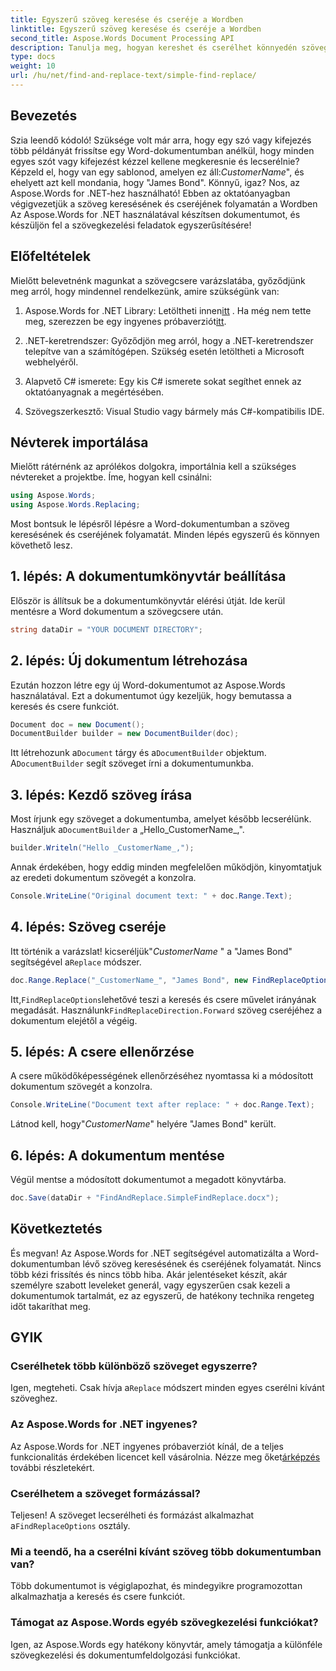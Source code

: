 ```yaml
---
title: Egyszerű szöveg keresése és cseréje a Wordben
linktitle: Egyszerű szöveg keresése és cseréje a Wordben
second_title: Aspose.Words Document Processing API
description: Tanulja meg, hogyan kereshet és cserélhet könnyedén szöveget Word dokumentumokban az Aspose.Words for .NET segítségével. Lépésről lépésre útmutató mellékelve.
type: docs
weight: 10
url: /hu/net/find-and-replace-text/simple-find-replace/
---
```

## Bevezetés

Szia leendő kódoló! Szüksége volt már arra, hogy egy szó vagy kifejezés több példányát frissítse egy Word-dokumentumban anélkül, hogy minden egyes szót vagy kifejezést kézzel kellene megkeresnie és lecserélnie? Képzeld el, hogy van egy sablonod, amelyen ez áll:_CustomerName_", és ehelyett azt kell mondania, hogy "James Bond". Könnyű, igaz? Nos, az Aspose.Words for .NET-hez használható! Ebben az oktatóanyagban végigvezetjük a szöveg keresésének és cseréjének folyamatán a Wordben Az Aspose.Words for .NET használatával készítsen dokumentumot, és készüljön fel a szövegkezelési feladatok egyszerűsítésére!

## Előfeltételek

Mielőtt belevetnénk magunkat a szövegcsere varázslatába, győződjünk meg arról, hogy mindennel rendelkezünk, amire szükségünk van:

1.  Aspose.Words for .NET Library: Letöltheti innen[itt](https://releases.aspose.com/words/net/) . Ha még nem tette meg, szerezzen be egy ingyenes próbaverziót[itt](https://releases.aspose.com/).

2. .NET-keretrendszer: Győződjön meg arról, hogy a .NET-keretrendszer telepítve van a számítógépen. Szükség esetén letöltheti a Microsoft webhelyéről.

3. Alapvető C# ismerete: Egy kis C# ismerete sokat segíthet ennek az oktatóanyagnak a megértésében.

4. Szövegszerkesztő: Visual Studio vagy bármely más C#-kompatibilis IDE.

## Névterek importálása

Mielőtt rátérnénk az aprólékos dolgokra, importálnia kell a szükséges névtereket a projektbe. Íme, hogyan kell csinálni:

```csharp
using Aspose.Words;
using Aspose.Words.Replacing;
```

Most bontsuk le lépésről lépésre a Word-dokumentumban a szöveg keresésének és cseréjének folyamatát. Minden lépés egyszerű és könnyen követhető lesz.

## 1. lépés: A dokumentumkönyvtár beállítása

Először is állítsuk be a dokumentumkönyvtár elérési útját. Ide kerül mentésre a Word dokumentum a szövegcsere után.

```csharp
string dataDir = "YOUR DOCUMENT DIRECTORY";
```

## 2. lépés: Új dokumentum létrehozása

Ezután hozzon létre egy új Word-dokumentumot az Aspose.Words használatával. Ezt a dokumentumot úgy kezeljük, hogy bemutassa a keresés és csere funkciót.

```csharp
Document doc = new Document();
DocumentBuilder builder = new DocumentBuilder(doc);
```

 Itt létrehozunk a`Document` tárgy és a`DocumentBuilder` objektum. A`DocumentBuilder` segít szöveget írni a dokumentumunkba.

## 3. lépés: Kezdő szöveg írása

 Most írjunk egy szöveget a dokumentumba, amelyet később lecserélünk. Használjuk a`DocumentBuilder` a „Hello_CustomerName_,".

```csharp
builder.Writeln("Hello _CustomerName_,");
```

Annak érdekében, hogy eddig minden megfelelően működjön, kinyomtatjuk az eredeti dokumentum szövegét a konzolra.

```csharp
Console.WriteLine("Original document text: " + doc.Range.Text);
```

## 4. lépés: Szöveg cseréje

Itt történik a varázslat! kicseréljük"_CustomerName_ " a "James Bond" segítségével a`Replace` módszer. 

```csharp
doc.Range.Replace("_CustomerName_", "James Bond", new FindReplaceOptions(FindReplaceDirection.Forward));
```

 Itt,`FindReplaceOptions`lehetővé teszi a keresés és csere művelet irányának megadását. Használunk`FindReplaceDirection.Forward` szöveg cseréjéhez a dokumentum elejétől a végéig.

## 5. lépés: A csere ellenőrzése

A csere működőképességének ellenőrzéséhez nyomtassa ki a módosított dokumentum szövegét a konzolra.

```csharp
Console.WriteLine("Document text after replace: " + doc.Range.Text);
```

Látnod kell, hogy"_CustomerName_" helyére "James Bond" került.

## 6. lépés: A dokumentum mentése

Végül mentse a módosított dokumentumot a megadott könyvtárba.

```csharp
doc.Save(dataDir + "FindAndReplace.SimpleFindReplace.docx");
```

## Következtetés

És megvan! Az Aspose.Words for .NET segítségével automatizálta a Word-dokumentumban lévő szöveg keresésének és cseréjének folyamatát. Nincs több kézi frissítés és nincs több hiba. Akár jelentéseket készít, akár személyre szabott leveleket generál, vagy egyszerűen csak kezeli a dokumentumok tartalmát, ez az egyszerű, de hatékony technika rengeteg időt takaríthat meg.

## GYIK

### Cserélhetek több különböző szöveget egyszerre?
 Igen, megteheti. Csak hívja a`Replace` módszert minden egyes cserélni kívánt szöveghez.

### Az Aspose.Words for .NET ingyenes?
Az Aspose.Words for .NET ingyenes próbaverziót kínál, de a teljes funkcionalitás érdekében licencet kell vásárolnia. Nézze meg őket[árképzés](https://purchase.aspose.com/buy) további részletekért.

### Cserélhetem a szöveget formázással?
 Teljesen! A szöveget lecserélheti és formázást alkalmazhat a`FindReplaceOptions` osztály.

### Mi a teendő, ha a cserélni kívánt szöveg több dokumentumban van?
Több dokumentumot is végiglapozhat, és mindegyikre programozottan alkalmazhatja a keresés és csere funkciót.

### Támogat az Aspose.Words egyéb szövegkezelési funkciókat?
Igen, az Aspose.Words egy hatékony könyvtár, amely támogatja a különféle szövegkezelési és dokumentumfeldolgozási funkciókat.